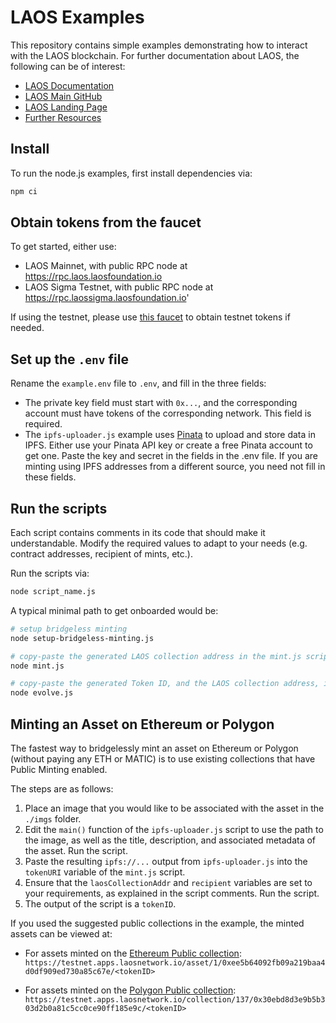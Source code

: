 # LAOS Examples

This repository contains simple examples demonstrating how to interact with the LAOS blockchain. For further documentation about LAOS, the following can be of interest:

- [LAOS Documentation](https://docs.laosnetwork.io/)
- [LAOS Main GitHub](https://github.com/freeverseio/laos)
- [LAOS Landing Page](https://laosnetwork.io)
- [Further Resources](https://docs.laosnetwork.io/introduction/resources)

## Install

To run the node.js examples, first install dependencies via:

```bash
npm ci
```

## Obtain tokens from the faucet

To get started, either use:
* LAOS Mainnet, with public RPC node at https://rpc.laos.laosfoundation.io
* LAOS Sigma Testnet, with public RPC node at https://rpc.laossigma.laosfoundation.io'

If using the testnet, please use [this faucet](https://testnet.apps.laosnetwork.io/faucet) to obtain testnet tokens if needed.

## Set up the `.env` file

Rename the `example.env` file to `.env`, and fill in the three fields:
* The private key field must start with `0x...`, and the corresponding account must have tokens of the corresponding network. This field is required.
* The `ipfs-uploader.js` example uses [Pinata](https://www.pinata.cloud/) to upload and store data in IPFS. Either use your Pinata API key or create a free Pinata account to get one. Paste the key and secret in the fields in the .env file. If you are minting using IPFS addresses from a different source, you need not fill in these fields.

## Run the scripts

Each script contains comments in its code that should make it understandable. Modify the required values to adapt to your needs (e.g. contract addresses, recipient of mints, etc.).  

Run the scripts via:

```bash
node script_name.js
```

A typical minimal path to get onboarded would be:

```bash
# setup bridgeless minting
node setup-bridgeless-minting.js

# copy-paste the generated LAOS collection address in the mint.js script, then:
node mint.js

# copy-paste the generated Token ID, and the LAOS collection address, in the evolve.js script, then:
node evolve.js
```

## Minting an Asset on Ethereum or Polygon

The fastest way to bridgelessly mint an asset on Ethereum or Polygon (without paying any ETH or MATIC) is to use existing collections that have Public Minting enabled. 

The steps are as follows:

1. Place an image that you would like to be associated with the asset in the `./imgs` folder.
2. Edit the `main()` function of the `ipfs-uploader.js` script to use the path to the image, as well as the title, description, and associated metadata of the asset. Run the script.
3. Paste the resulting `ipfs://...` output from `ipfs-uploader.js` into the `tokenURI` variable of the `mint.js` script.
4. Ensure that the `laosCollectionAddr` and `recipient` variables are set to your requirements, as explained in the script comments. Run the script.
5. The output of the script is a `tokenID`.

If you used the suggested public collections in the example, the minted assets can be viewed at:

* For assets minted on the [Ethereum Public collection](https://testnet.apps.laosnetwork.io/collection/1/0xee5B64092Fb09a219baa4D0DF909ED730A85c67e):
`https://testnet.apps.laosnetwork.io/asset/1/0xee5b64092fb09a219baa4d0df909ed730a85c67e/<tokenID>`

* For assets minted on the [Polygon Public collection](https://testnet.apps.laosnetwork.io/collection/137/0x0Cf5Fc5b64d60c13894328b16042a4D8F8398EbF):
`https://testnet.apps.laosnetwork.io/collection/137/0x30ebd8d3e9b5b303d2b0a81c5cc0ce90ff185e9c/<tokenID>`
